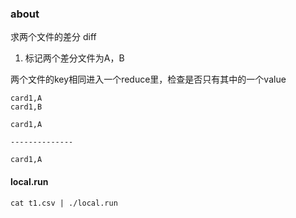 ### about 

求两个文件的差分 diff

1. 标记两个差分文件为A，B

两个文件的key相同进入一个reduce里，检查是否只有其中的一个value
		
	card1,A
	card1,B
	
	card1,A

  	--------------

	card1,A
		
#### local.run

	cat t1.csv | ./local.run
